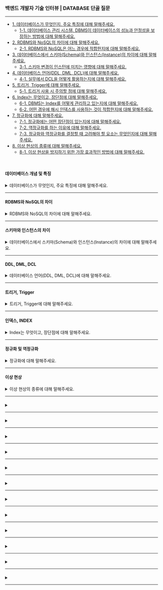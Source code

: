 ### 백엔드 개발자 기술 인터뷰 | DATABASE 단골 질문

---

- [1. 데이터베이스가 무엇인지, 주요 특징에 대해 말해주세요.](#데이터베이스-개념-및-특징)
    - [1-1. 데이터베이스 관리 시스템, DBMS이 데이터베이스의 성능과 안정성을 보장하는 방법에 대해 말해주세요.]()
- [2. RDBMS와 NoSQL의 차이에 대해 말해주세요.](#rdbms와-nosql의-차이)
    - [2-1. RDBMS와 NoSQL은 어느 경우에 적합한지에 대해 말해주세요.]()
- [3. 데이터베이스에서 스키마(Schema)와 인스턴스(Instance)의 차이에 대해 말해주세요.](#스키마와-인스턴스의-차이)
    - [3-1. 스키마 변경이 인스턴에 미치는 영향에 대해 말해주세요.]()
- [4. 데이터베이스 언어(DDL, DML, DCL)에 대해 말해주세요.](#ddl-dml-dcl)
    - [4-1. 실무에서 DCL을 어떻게 활용하는지에 대해 말해주세요.]()
- [5. 트리거, Trigger에 대해 말해주세요.](#트리거-trigger)
    - [5-1. 트리거 사용 시 주의할 점에 대해 말해주세요.]()
- [6. Index는 무엇이고, 장단점에 대해 말해주세요.](#인덱스-index)
    - [6-1. DBMS는 Index를 어떻게 관리하고 있는지에 대해 말해주세요.]()
    - [6-2. 어떤 경우에 해시 인덱스를 사용하는 것이 적합한지에 대해 말해주세요.]()
- [7. 정규화에 대해 말해주세요.](#정규화-및-역정규화)
    - [7-1. 정규화에는 어떤 장단점이 있는지에 대해 말해주세요.]()
    - [7-2. 역정규화를 하는 이유에 대해 말해주세요.]()
    - [7-3. 정규화와 역정규화를 결정할 때 고려해야 할 요소는 무엇인지에 대해 말해주세요.]()
- [8. 이상 현상의 종류에 대해 말해주세요.](#이상-현상)
    - [8-1. 이상 현상을 방지하기 위한 가장 효과적인 방법에 대해 말해주세요.]()

<br>

#### 데이터베이스 개념 및 특징

<details>
<summary>데이터베이스가 무엇인지, 주요 특징에 대해 말해주세요.</summary>

- 데이터베이스는 관련 데이터들을 체계적으로 저장, 관리, 검색할 수 있도록 구성한 데이터 집합이다.


- **데이터 독립성**: 데이터 구조 변경 시 애플리케이션에 미치는 영향을 최소화한다.
- **중앙 집중화**: 데이터의 통합 관리 및 보안 강화를 한다.
- **동시서 제어**: 여러 사용자가 동시에 접근해도 데이터 일관성을 유지한다.
- **무결성 보장**: 데이터의 정확성과 일관성을 유지하기 위한 제약 조건이 있다. (PK, FK 등)

<details>
<summary>⁉️ 데이터베이스 관리 시스템, DBMS이 데이터베이스의 성능과 안정성을 보장하는 방법에 대해 말해주세요.</summary>

- DBMS는 인덱싱, 캐싱, 트랜잭션 관리, 백업 및 복구, 동시성 제어 등을 통해 데이터베이스의 성능과 안정성을 보장한다.

</details>

</details>

---

#### RDBMS와 NoSQL의 차이

<details>
<summary>RDBMS와 NoSQL의 차이에 대해 말해주세요.</summary>

- RDBMS는 고정된 스키마와 테이블 기반의 데이터 모델로, SQL을 사용하며 ACID 트랜잭션 보장이 중요할 때 사용한다.
- NoSQL(Not Only SQL)은 스키마가 유연하며 문서, KEY-VALUE, 컬럼형, 그래프 등 다양한 모델을 제공하며, 수평적 확장성이 뛰어나 대용량 데이터 처리에 유리하다.

<details>
<summary>⁉️ RDBMS와 NoSQL은 어느 경우에 적합한지에 대해 말해주세요.</summary>

- 데이터 정합성과 복잡한 JOIN 연산이 필요한 경우는 RDBMS, 빠른 확장성과 유연한 스키마가 요구되면 NoSQL이 적합하다.

</details>

</details>

---

#### 스키마와 인스턴스의 차이

<details>
<summary>데이터베이스에서 스키마(Schema)와 인스턴스(Instance)의 차이에 대해 말해주세요.</summary>

- 스키마는 데이터베이스의 구조 즉, 테이블, 열, 데이터 타입, 관계 등을 정의한 청사진이다.
- 인스턴스는 스키마에 따라 실제 저장된 데이터 집합을 의미한다.

> 스키마가 데이터베이스의 설계도라면, 인스턴스는 설계도를 따라 실제로 저장된 테이블이다.

<details>
<summary>⁉️ 스키마 변경이 인스턴에 미치는 영향에 대해 말해주세요.</summary>

- 스키마 변경은 데이터 구조를 변경하므로, 기존 데이터의 마이그레이션이나 애플리케이션 수정이 필요할 수 있으며, 데이터 무결성 및 접근 방식에 영향을 줄 수 있다.

</details>

</details>

---

#### DDL, DML, DCL

<details>
<summary>데이터베이스 언어(DDL, DML, DCL)에 대해 말해주세요.</summary>

- DDL(Data Definition Language)은 데이터베이스 구조를 정의, 수정, 삭제한다. (CREATE, ALTER, DROP)
- DML(Data Manipulation Language)은 데이터를 조작한다. (SELECT, INSERT, UPDATE, DELETE)
- DCL(Data Control Lanaguage)은 데이터 권한 및 보안 관리를 한다. (COMMIT, ROLLBACK, GRANT, REVOKE)

<details>
<summary>⁉️ 실무에서 DCL을 어떻게 활용하는지에 대해 말해주세요.</summary>

- 권한 관리, 사용자 접근 통제, 감사 기록 등을 통해 보안을 강화한다.

</details>

</details>

---

#### 트리거, Trigger

<details>
<summary>트리거, Trigger에 대해 말해주세요.</summary>

- 트리거는 특정 테이블의 INSERT, DELETE, UPDATE 등 이벤트 발생 시 자동 실행되는 프로시저이다.
- 데이터 무결성 유지, 자동 로그 기록, 복잡한 비즈니스 로직을 실행할 때 사용된다.

<details>
<summary>⁉️ 트리거 사용 시 주의할 점에 대해 말해주세요.</summary>

- 트리거가 과도하게 복잡하거나 중첩되면, 성능 저하 및 디버깅이 어려워질 수 있어 필요한 경우에만 신중히 사용해야 한다.

</details>

</details>

---

#### 인덱스, INDEX

<details>
<summary>Index는 무엇이고, 장단점에 대해 말해주세요.</summary>

- 테이블 전체 스캔(FTS) 대신, 특정 컬럼의 정렬된 자료구조인 B+Tree 또는 해시 테이블을 이용해 빠른 검색을 지원한다.
- 검색, 정렬, 조인 성능을 향상시킬 수 있지만, 데이터 삽입, 수정, 삭제 시 인덱스 갱신 오버헤드가 발생할 수 있으며 추가 저장 공간이 필요하다.

<details>
<summary>⁉️ DBMS는 Index를 어떻게 관리하고 있는지에 대해 말해주세요.</summary>

- B+Tree는 리프 노드를 LinkedList로 연결하여 순차 접근에 유리하며 일반적으로 사용된다.
- 해시 테이블은 시간복잡도 O(1)을 가지지만, 범위 검색에는 부적합하다.

</details>

<br>

<details>
<summary>⁉️ 어떤 경우에 해시 인덱스를 사용하는 것이 적합한지에 대해 말해주세요.</summary>

- 등가 검색에 최적화되어 있어, 부등호(<, >) 조건이 없을 때 사용하는 것이 적합하다.

</details>

</details>

---

#### 정규화 및 역정규화

<details>
<summary>정규화에 대해 말해주세요.</summary>

- 데이터 중복을 최소화하고 이상 현상 예방, 그리고 데이터 무결성 유지를 위해 사용한다.


- 1NF는 각 컬럼이 원자값을 가져야 한다.
- 2NF는 기본 키와 부분 종속을 제거한다.
- 3NF는 이행적 종속을 제거한다.
- BCNF는 모든 결정자가 후보 키가 되어야 한다.

<details>
<summary>⁉️ 정규화에는 어떤 장단점이 있는지에 대해 말해주세요.</summary>

- 정규화는 데이터 중복 제거, 이상 현상 예방, 그리고 유지보수에 용이하다.
- 다만, 지나친 분해로 JOIN 연산이 증가하면서 성능 저하가 될 가능성이 있다.

</details>

<br>

<details>
<summary>⁉️ 역정규화를 하는 이유에 대해 말해주세요.</summary>

- 읽기 작업이 많은 경우를 위해 정규화된 구조의 JOIN 비용을 줄여 성능을 개선하기 위함이다.

</details>

<br>

<details>
<summary>⁉️ 정규화와 역정규화를 결정할 때 고려해야 할 요소는 무엇인지에 대해 말해주세요.</summary>

- 데이터 일관성, 읽기 및 쓰기 비율, 시스템 성능, 그리고 데이터 변경 빈도 등을 종합적으로 고려해야 한다.

</details>

</details>

---

#### 이상 현상

<details>
<summary>이상 현상의 종류에 대해 말해주세요.</summary>

- **삽입 이상**: 데이터 삽입 시 불완전한 정보로 인해 발생하는 문제이다.
- **갱신 이상**: 중복 데이터 수정 시 일부만 수정되어 데이터 모순이 발생하는 문제이다.
- **삭제 이상**: 데이터 삭제 시 의도치 않은 관련 정보까지 삭제되는 문제이다.

<details>
<summary>⁉️ 이상 현상을 방지하기 위한 가장 효과적인 방법에 대해 말해주세요.</summary>

- 정규화를 통해 데이터 중복을 제거하고, 제약 조건을 설정하여 이상 현상을 예방할 수 있다.

</details>

</details>

---

####       

<details>
<summary></summary>

-

<details>
<summary>⁉️ </summary>

-

</details>

<br>

<details>
<summary>⁉️ </summary>

-

</details>

</details>

---

####       

<details>
<summary></summary>

-

<details>
<summary>⁉️ </summary>

-

</details>

<br>

<details>
<summary>⁉️ </summary>

-

</details>

</details>

---

####       

<details>
<summary></summary>

-

<details>
<summary>⁉️ </summary>

-

</details>

<br>

<details>
<summary>⁉️ </summary>

-

</details>

</details>

---

####       

<details>
<summary></summary>

-

<details>
<summary>⁉️ </summary>

-

</details>

</details>

---

####       

<details>
<summary></summary>

-

<details>
<summary>⁉️ </summary>

-

</details>

</details>

---

####       

<details>
<summary></summary>

-

<details>
<summary>⁉️ </summary>

-

</details>

</details>

---

####       

<details>
<summary></summary>

-

<details>
<summary>⁉️ </summary>

-

</details>

</details>

---

####       

<details>
<summary></summary>

-

<details>
<summary>⁉️ </summary>

-

</details>

</details>

---

####       

<details>
<summary></summary>

-

</details>

---

####       

<details>
<summary></summary>

-

</details>

---

####       

<details>
<summary></summary>

-

</details>

---

####       

<details>
<summary></summary>

-

</details>

---
